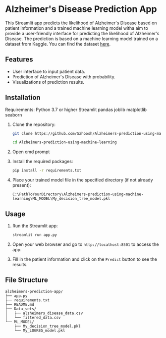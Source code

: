 # Alzheimer's Disease Prediction App

This Streamlit app predicts the likelihood of Alzheimer's Disease based on patient information and a trained machine learning model witha aim to provide a user-friendly interface for predicting the likelihood of Alzheimer's Disease. The prediction is based on a machine learning model trained on a dataset from Kaggle. You can find the dataset [here](https://www.kaggle.com/datasets/rabieelkharoua/alzheimers-disease-dataset).

## Features

- User interface to input patient data.
- Prediction of Alzheimer's Disease with probability.
- Visualizations of prediction results.

## Installation

Requirements:
  Python 3.7 or higher
  Streamlit
  pandas
  joblib
  matplotlib
  seaborn

1. Clone the repository:

    ```bash
    git clone https://github.com/Szhoosh/Alzheimers-prediction-using-machine-learning.git

    cd Alzheimers-prediction-using-machine-learning
    ```

2. Open cmd prompt

3. Install the required packages:

    ```bash
    pip install -r requirements.txt
    ```

4. Place your trained model file in the specified directory (if not already present):
    ```plaintext
    C:\PathToYourDirectory\Alzheimers-prediction-using-machine-learning\ML_MODEL\My_decision_tree_model.pkl
    ```

## Usage

1. Run the Streamlit app:

    ```bash
    streamlit run app.py
    ```

2. Open your web browser and go to `http://localhost:8501` to access the app.

3. Fill in the patient information and click on the `Predict` button to see the results.



## File Structure

```plaintext
alzheimers-prediction-app/
├── app.py
├── requirements.txt
├── README.md
├── Data_sets/
│   ├── alzheimers_disease_data.csv
│   └── filtered_data.csv
└── ML_MODEL/
    ├── My_decision_tree_model.pkl
    └── My_LOGREG_model.pkl
